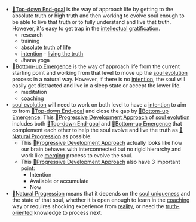 - [🌲Top-down End-goal](<🌲Top-down End-goal.md>) is the way of approach life by getting to the absolute truth or high truth and then working to evolve soul enough to be able to live that truth or to fully understand and live that truth. However, it's easy to get trap in the [intellectual gratification](<intellectual gratification.md>).
    - research
    - training
    - [absolute truth of life](<absolute truth of life.md>) 
    - [intention](<intention.md>) - [living the truth](<living the truth.md>)
    - Jhana yoga
- [🌲Bottom-up Emergence](<🌲Bottom-up Emergence.md>) is the way of approach life from the current starting point and working from that level to move up the [soul evolution](<soul evolution.md>) process in a natural way. However, if there is no [intention](<intention.md>), the soul will easily get distracted and live in a sleep state or accept the lower life.
    - meditation
    - [coaching](<coaching.md>)
- [soul evolution](<soul evolution.md>) will need to work on both level to have a [intention](<intention.md>) to aim to from [🌲Top-down End-goal](<🌲Top-down End-goal.md>) and close the gap by [🌲Bottom-up Emergence](<🌲Bottom-up Emergence.md>). This [🌱Progressive Development Approach](<🌱Progressive Development Approach.md>) of [soul evolution](<soul evolution.md>) includes both [🌲Top-down End-goal](<🌲Top-down End-goal.md>) and [🌲Bottom-up Emergence](<🌲Bottom-up Emergence.md>) that complement each other to help the soul evolve and live the truth as [🌱Natural Progression](<🌱Natural Progression.md>) as possible.
    - This [🌱Progressive Development Approach](<🌱Progressive Development Approach.md>) actually looks like how our brain behaves with interconnected but no rigid hierarchy and work like [merging](<merging.md>) process to evolve the soul.
    - This [🌱Progressive Development Approach](<🌱Progressive Development Approach.md>) also have 3 important point:
        - Intention
        - Available or accumulate
        - Now
- [🌱Natural Progression](<🌱Natural Progression.md>) means that it depends on the [soul uniqueness](<soul uniqueness.md>) and the state of that soul, whether it is open enough to learn in the [coaching](<coaching.md>) way or requires shocking experience from [reality](<reality.md>), or need the [truth-oriented](<truth-oriented.md>) knowledge to process next.
